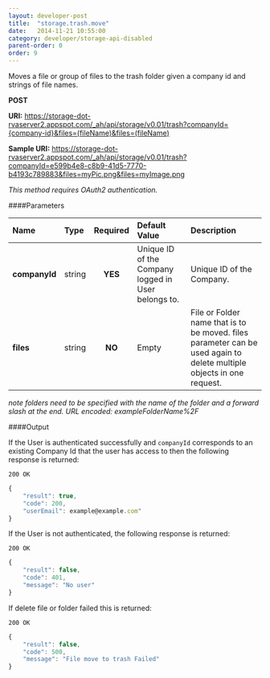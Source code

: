 ```yaml
---
layout: developer-post
title:  "storage.trash.move"
date:   2014-11-21 10:55:00
category: developer/storage-api-disabled
parent-order: 0
order: 9
---
```


Moves a file or group of files to the trash folder given a company id and strings of file names.

**POST**

**URI:** https://storage-dot-rvaserver2.appspot.com/_ah/api/storage/v0.01/trash?companyId={company-id}&files=(fileName)&files=(fileName)

**Sample URI:** https://storage-dot-rvaserver2.appspot.com/_ah/api/storage/v0.01/trash?companyId=e599b4e8-c8b9-41d5-7770-b4193c789883&files=myPic.png&files=myImage.png

*This method requires OAuth2 authentication.*

####Parameters

| Name    | Type   | Required | Default Value | Description |
|:--------|:-------|:--------:|:--------------|:------------|
| **companyId**  | string |  **YES**  | Unique ID of the Company logged in User belongs to. | Unique ID of the Company. |
| **files**  | string |  **NO**  | Empty | File or Folder name that is to be moved. files parameter can be used again to delete multiple objects in one request.  |

*note folders need to be specified with the name of the folder and a forward slash at the end. URL encoded: exampleFolderName%2F*

####Output

If the User is authenticated successfully and `companyId` corresponds to an existing Company Id that the user has access to then the following response is returned:

```200 OK```

```javascript
{
    "result": true,
    "code": 200,
    "userEmail": example@example.com"
}

```

If the User is not authenticated, the following response is returned:

```200 OK```

```javascript
{
    "result": false,
    "code": 401,
    "message": "No user"
}
```

If delete file or folder failed this is returned:

```200 OK```

```javascript
{
    "result": false,
    "code": 500,
    "message": "File move to trash Failed"
}

```